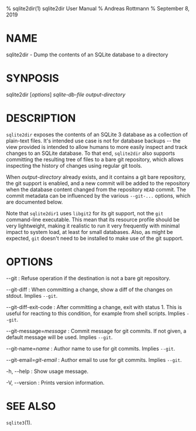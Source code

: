 % sqlite2dir(1) sqlite2dir User Manual
% Andreas Rottmann
% September 8, 2019

# NAME

sqlite2dir - Dump the contents of an SQLite database to a directory

# SYNPOSIS

sqlite2dir [*options*] *sqlite-db-file* *output-directory*

# DESCRIPTION

`sqlite2dir` exposes the contents of an SQLite 3 database as a
collection of plain-text files. It's intended use case is not for
database backups -- the view provided is intended to allow humans to
more easily inspect and track changes to an SQLite database. To that
end, `sqlite2dir` also supports committing the resulting tree of files
to a bare git repository, which allows inspecting the history of
changes using regular git tools.

When *output-directory* already exists, and it contains a git bare
repository, the git support is enabled, and a new commit will be added
to the repository when the database content changed from the
repository `HEAD` commit. The commit metadata can be influenced by the
various `--git-...` options, which are documented below.

Note that `sqlite2dir1` uses `libgit2` for its git support, not the
`git` command-line executable. This mean that its resource profile
should be very lightweight, making it realistic to run it very
frequently with minimal impact to system load, at least for small
databases. Also, as might be expected, `git` doesn't need to be
installed to make use of the git support.

# OPTIONS

\--git
: Refuse operation if the destination is not a bare git repository.

\--git-diff
: When committing a change, show a diff of the changes on
  stdout. Implies `--git`.

\--git-diff-exit-code
: After committing a change, exit with status 1. This is useful for
  reacting to this condition, for example from shell scripts. Implies
  `--git`.

\--git-message=*message*
: Commit message for git commits. If not given, a default message will
  be used. Implies `--git`.

\--git-name=*name*
: Author name to use for git commits. Implies `--git`.

\--git-email=*git-email*
: Author email to use for git commits. Implies `--git`.

-h, \--help
: Show usage message.

-V, \--version
: Prints version information.

# SEE ALSO

`sqlite3`(1).

